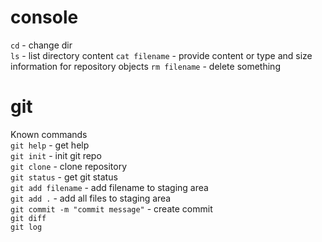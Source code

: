 # console  
`cd` - change dir  
`ls` - list directory content
`cat filename` -  provide content or type and size information for repository objects
`rm filename` - delete something


# git
Known commands  
`git help` - get help  
`git init` - init git repo  
`git clone` - clone repository  
`git status` - get git status  
`git add filename` - add filename to staging area  
`git add .` - add all files to staging area  
`git commit -m "commit message"` - create commit  
`git diff`  
`git log`  

